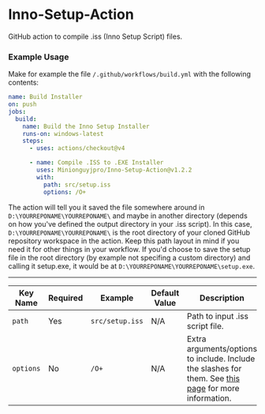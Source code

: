 # Inno-Setup-Action
GitHub action to compile .iss (Inno Setup Script) files.
### Example Usage
Make for example the file ``/.github/workflows/build.yml`` with the following contents:
```yml
name: Build Installer
on: push
jobs:
  build:
    name: Build the Inno Setup Installer
    runs-on: windows-latest
    steps:
      - uses: actions/checkout@v4

      - name: Compile .ISS to .EXE Installer
        uses: Minionguyjpro/Inno-Setup-Action@v1.2.2
        with:
          path: src/setup.iss
          options: /O+
```
The action will tell you it saved the file somewhere around in ``D:\YOURREPONAME\YOURREPONAME\`` and maybe in another directory (depends on how you've defined the output directory in your .iss script). In this case, ``D:\YOURREPONAME\YOURREPONAME\`` is the root directory of your cloned GitHub repository workspace in the action. Keep this path layout in mind if you need it for other things in your workflow. If you'd choose to save the setup file in the root directory (by example not specifing a custom directory) and calling it setup.exe, it would be at ``D:\YOURREPONAME\YOURREPONAME\setup.exe``.

---
| **Key Name** | **Required** | **Example**        | **Default Value** | **Description**                                                                                                                                                        |
|--------------|--------------|--------------------|-------------------|------------------------------------------------------------------------------------------------------------------------------------------------------------------------|
| ``path``     | Yes          | ``src/setup.iss`` | N/A               | Path to input .iss script file.                                                                                                                                        |
| ``options``  | No           | ``/O+``            | N/A               | Extra arguments/options to include. Include the slashes for them. See [this page](https://jrsoftware.org/ishelp/index.php?topic=compilercmdline) for more information. |
